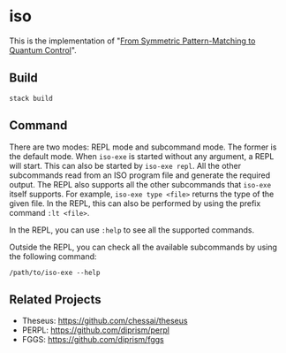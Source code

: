 # iso

This is the implementation of "[From Symmetric Pattern-Matching to Quantum
Control](https://arxiv.org/abs/1804.00952)".

## Build

``` shell
stack build
```

## Command

There are two modes: REPL mode and subcommand mode.  The former is the default
mode.  When `iso-exe` is started without any argument, a REPL will start.  This
can also be started by `iso-exe repl`.  All the other subcommands read from an
ISO program file and generate the required output.  The REPL also supports all
the other subcommands that `iso-exe` itself supports.  For example, `iso-exe
type <file>` returns the type of the given file.  In the REPL, this can also be
performed by using the prefix command `:lt <file>`.

In the REPL, you can use `:help` to see all the supported commands.

Outside the REPL, you can check all the available subcommands by using the
following command:

``` shell
/path/to/iso-exe --help
```

## Related Projects

* Theseus: https://github.com/chessai/theseus
* PERPL: https://github.com/diprism/perpl
* FGGS: https://github.com/diprism/fggs
